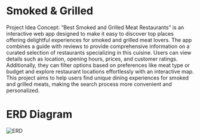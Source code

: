 # Smoked & Grilled

Project Idea
Concept: “Best Smoked and Grilled Meat Restaurants” is an interactive web app designed to make it easy to discover top places offering delightful experiences for smoked and grilled meat lovers. The app combines a guide with reviews to provide comprehensive information on a curated selection of restaurants specializing in this cuisine. Users can view details such as location, opening hours, prices, and customer ratings. Additionally, they can filter options based on preferences like meat type or budget and explore restaurant locations effortlessly with an interactive map.
This project aims to help users find unique dining experiences for smoked and grilled meats, making the search process more convenient and personalized.


# ERD Diagram
![ERD](https://github.com/user-attachments/assets/373ff8a7-6c0b-4e03-bbe1-894a20b67622)
